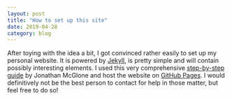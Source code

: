 ```yaml
---
layout: post
title: "How to set up this site"
date: 2019-04-28
category: blog
---
```


After toying with the idea a bit, I got convinced rather easily to set up my personal website. It is powered by [Jekyll](https://jekyllrb.com/), is pretty simple and will contain possibly interesting elements. I used this very comprehensive [step-by-step guide](http://jmcglone.com/guides/github-pages/) by Jonathan McGlone and host the website on [GitHub Pages](https://pages.github.com/). I would definitively not be the best person to contact for help in those matter, but feel free to do so!

